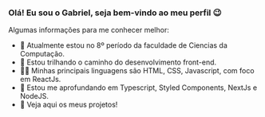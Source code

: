 ### Olá! Eu sou o Gabriel, seja bem-vindo ao meu perfil 😉

Algumas informações para me conhecer melhor:

- 🔭 Atualmente estou no 8º período da faculdade de Ciencias da Computação.
- 🌱 Estou trilhando o caminho do desenvolvimento front-end.
- 👨‍💻 Minhas principais linguagens são HTML, CSS, Javascript, com foco em ReactJs.
- 🎢 Estou me aprofundando em Typescript, Styled Components, NextJs e NodeJS.
- 👀 Veja aqui os meus projetos!


